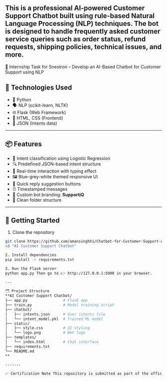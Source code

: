 This is a professional AI-powered Customer Support Chatbot built using rule-based Natural Language Processing (NLP) techniques. The bot is designed to handle frequently asked customer service queries such as order status, refund requests, shipping policies, technical issues, and more.
---
📁 Internship Task for Snestron – Develop an AI-Based Chatbot for Customer Support using NLP

## 🔧 Technologies Used

- 🧠 Python
- 🗣️ NLP (scikit-learn, NLTK)
- 🌐 Flask (Web Framework)
- 🎨 HTML, CSS (Frontend)
- 🧾 JSON (Intents data)

---

## 📦 Features

- 🧠 Intent classification using Logistic Regression
- 🔍 Predefined JSON-based intent structure
- 💬 Real-time interaction with typing effect
- 🖼️ Blue-grey-white themed responsive UI
- 🔁 Quick reply suggestion buttons
- ⏰ Timestamped messages
- 🤖 Custom bot branding: **SupportiQ**
- 📁 Clean folder structure

---

## 🚀 Getting Started

1. Clone the repository

```bash
git clone https://github.com/amansinghh1/Chatbot-for-Customer-Support-using-NLP.git
cd "AI Customer Support Chatbot"

2. Install dependencies
pip install -r requirements.txt

3. Run the Flask server
python app.py Then go to 👉 http://127.0.0.1:5000 in your browser.

---

🗂️ Project Structure
**AI Customer Support Chatbot/
├── app.py                # Flask app
├── train.py              # Model training script
├── chatbot/
│   ├── intents.json      # User intents file
│   └── intent_model.pkl  # Trained ML model
├── static/
│   ├── style.css         # UI styling
│   └── logo.png          # Bot logo
├── templates/
│   └── index.html        # Chat interface
├── requirements.txt
└── README.md
**

-------

✅ Certification Note This repository is submitted as part of the official AI Internship Task at Snestron Internships – focused on building real-world NLP solutions.


